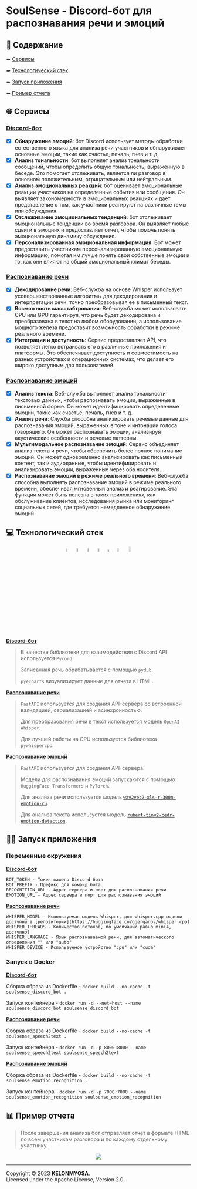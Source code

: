 # SoulSense - Discord-бот для распознавания речи и эмоций  

## :page_with_curl: Содержание

➠ [Сервисы](#globe_with_meridians-сервисы)

➠ [Технологический стек](#computer-технологический-стек)

➠ [Запуск приложения](#technologist-запуск-приложения)

➠ [Пример отчета](#bar_chart-пример-отчета)

## :globe_with_meridians: Сервисы

### [Discord-бот](https://github.com/KELONMYOSA/soulsense_discord_bot)

- [x] **Обнаружение эмоций**: бот Discord использует методы обработки естественного языка для анализа речи участников и обнаруживает основные эмоции, такие как счастье, печаль, гнев и т. д.
- [x] **Анализ тональности**: бот выполняет анализ тональности сообщений, чтобы определить общую тональность, выраженную в беседе. Это помогает отслеживать, является ли разговор в основном положительным, отрицательным или нейтральным.
- [x] **Анализ эмоциональных реакций**: бот оценивает эмоциональные реакции участников на определенные события или сообщения. Он выявляет закономерности в эмоциональных реакциях и дает представление о том, как участники реагируют на различные темы или обсуждения.
- [x] **Отслеживание эмоциональных тенденций**: бот отслеживает эмоциональные тенденции во время разговора. Он выявляет любые сдвиги в эмоциях и предоставляет отчет, чтобы помочь понять эмоциональную динамику обсуждения.
- [x] **Персонализированная эмоциональная информация**: Бот может предоставить участникам персонализированную эмоциональную информацию, помогая им лучше понять свои собственные эмоции и то, как они влияют на общий эмоциональный климат беседы.

### [Распознавание речи](https://github.com/KELONMYOSA/soulsense_speech2text)

- [x] **Декодирование речи**: Веб-служба на основе Whisper использует усовершенствованные алгоритмы для декодирования и интерпретации речи, точно преобразовывая ее в письменный текст.
- [x] **Возможность масштабтрования**: Веб-служба может использовать CPU или GPU гарантируя, что речь будет декодирована и преобразована в текст на любом оборудовании, а использование мощного железа предоставит возможность обработки в режиме реального времени.
- [x] **Интеграция и доступность**: Сервис предоставляет API, что позволяет легко встраивать его в различные приложения и платформы. Это обеспечивает доступность и совместимость на разных устройствах и операционных системах, что делает его широко доступным для пользователей.

### [Распознавание эмоций](https://github.com/KELONMYOSA/soulsense_emotion_recognition)

- [x] **Анализ текста**: Веб-служба выполняет анализ тональности текстовых данных, чтобы распознавать эмоции, выраженные в письменной форме. Он может идентифицировать определенные эмоции, такие как счастье, печаль, гнев и т. д.
- [x] **Анализ речи**: Служба способна анализировать речевые данные для распознавания эмоций, выраженных в тоне и интонации голоса говорящего. Он может распознавать эмоции, анализируя акустические особенности и речевые паттерны.
- [x] **Мультимодальное распознавание эмоций**: Сервис объединяет анализ текста и речи, чтобы обеспечить более полное понимание эмоций. Он может одновременно анализировать как письменный контент, так и аудиоданные, чтобы идентифицировать и анализировать эмоции, выраженные через оба носителя.
- [x] **Распознавание эмоций в режиме реального времени**: Веб-служба способна выполнять распознавание эмоций в режиме реального времени, обеспечивая мгновенный анализ и реагирование. Эта функция может быть полезна в таких приложениях, как обслуживание клиентов, исследования рынка или мониторинг социальных сетей, где требуется немедленное обнаружение эмоций.

## :computer: Технологический стек

<p align="center">
<img width="5%" title="Pycord" src="images/logo/Pycord.png">
<img width="5%" title="pyecharts" src="images/logo/pyecharts.png">
<img width="5%" title="FastAPI" src="images/logo/FastAPI.svg">
<img width="5%" title="OpenAI" src="images/logo/OpenAI.svg">
<img width="4%" title="PyTorch" src="images/logo/PyTorch.svg">
<img width="5%" title="HuggingFace" src="images/logo/HuggingFace.svg">
<img width="6%" title="Docker" src="images/logo/Docker.svg">
</p>

[**Discord-бот**](https://github.com/KELONMYOSA/soulsense_discord_bot)

> В качестве библиотеки для взаимодействия с Discord API используется <code>Pycord</code>.
> 
> Записанная речь обрабатывается c помощью <code>pydub</code>.
>
> <code>pyecharts</code> визуализирует данные для отчета в HTML.

[**Распознавание речи**](https://github.com/KELONMYOSA/soulsense_speech2text)

> <code>FastAPI</code> используется для создания API-сервера со встроенной валидацией, сериализацией и асинхронностью.
> 
> Для преобразования речи в текст используется модель <code>OpenAI Whisper</code>.
>
> Для лучшей работы на CPU используется библиотека <code>pywhispercpp</code>.

[**Распознавание эмоций**](https://github.com/KELONMYOSA/soulsense_emotion_recognition)

> <code>FastAPI</code> используется для создания API-сервера.
> 
> Модели для распознавания эмоций запускаются с помощью <code>HuggingFace Transformers</code> и <code>PyTorch</code>.
> 
> Для анализа речи используется модель <code>[wav2vec2-xls-r-300m-emotion-ru](https://github.com/KELONMYOSA/wav2vec2-xls-r-300m-emotion-ru)</code>.
>
> Для анализа текста используется модель <code>[rubert-tiny2-cedr-emotion-detection](https://huggingface.co/cointegrated/rubert-tiny2-cedr-emotion-detection)</code>.

## :technologist: Запуск приложения

### Переменные окружения

[**Discord-бот**](https://github.com/KELONMYOSA/soulsense_discord_bot)

```
BOT_TOKEN - Токен вашего Discord бота
BOT_PREFIX - Префикс для команд бота
RECOGNITION_URL - Адрес сервера и порт для распознавания речи 
EMOTION_URL - Адрес сервера и порт для распознавания эмоций 
```

[**Распознавание речи**](https://github.com/KELONMYOSA/soulsense_speech2text)

```
WHISPER_MODEL - Используемая модель Whisper, для whisper.cpp модели доступны в [репозитории](https://huggingface.co/ggerganov/whisper.cpp)
WHISPER_THREADS - Количество потоков, по умолчанию равно min(4, доступно)
WHISPER_LANGUAGE - Язык распознаваемой речи, для автоматического определения "" или "auto"
WHISPER_DEVICE - Используемое устройство "cpu" или "cuda"
```

### Запуск в Docker

[**Discord-бот**](https://github.com/KELONMYOSA/soulsense_discord_bot)

Сборка образа из Dockerfile - <code>docker build --no-cache -t soulsense_discord_bot .</code>

Запуск контейнера - <code>docker run -d --net=host --name soulsense_discord_bot soulsense_discord_bot</code>

[**Распознавание речи**](https://github.com/KELONMYOSA/soulsense_speech2text)

Сборка образа из Dockerfile - <code>docker build --no-cache -t soulsense_speech2text .</code>

Запуск контейнера - <code>docker run -d -p 8000:8000 --name soulsense_speech2text soulsense_speech2text</code>

[**Распознавание эмоций**](https://github.com/KELONMYOSA/soulsense_emotion_recognition)

Сборка образа из Dockerfile - <code>docker build --no-cache -t soulsense_emotion_recognition .</code>

Запуск контейнера - <code>docker run -d -p 7000:7000 --name soulsense_emotion_recognition soulsense_emotion_recognition</code>

## :bar_chart: Пример отчета

> После завершения анализа бот отправляет отчет в формате HTML по всем участникам разговора и по каждому отдельному участнику.

<p align="center">
  <img src="images/screens/Screenshot_1.png">
</p>

--------------------------------------------------------------------------  
Copyright © 2023 **KELONMYOSA**.  
Licensed under the Apache License, Version 2.0